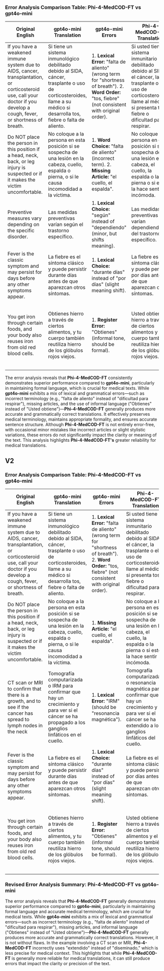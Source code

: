 ### **Error Analysis Comparison Table: Phi-4-MedCOD-FT vs gpt4o-mini**

| **Original English**                                                                                                                                                      | **gpt4o-mini Translation**                                                                                                                                                | **gpt4o-mini Errors**                                                                                                                                   | **Phi-4-MedCOD-FT Translation**                                                                                                                                                             | **Phi-4-MedCOD-FT Errors**                                                        | **Analysis**                                                                                          |
| ------------------------------------------------------------------------------------------------------------------------------------------------------------------------- | ------------------------------------------------------------------------------------------------------------------------------------------------------------------------- | ------------------------------------------------------------------------------------------------------------------------------------------------------- | ------------------------------------------------------------------------------------------------------------------------------------------------------------------------------------------- | --------------------------------------------------------------------------------- | ----------------------------------------------------------------------------------------------------- |
| If you have a weakened immune system due to AIDS, cancer, transplantation, or corticosteroid use, call your doctor if you develop a cough, fever, or shortness of breath. | Si tiene un sistema inmunológico debilitado debido al SIDA, cáncer, trasplante o uso de corticosteroides, llame a su médico si desarrolla tos, fiebre o falta de aliento. | 1. **Lexical Error:** "falta de aliento" (wrong term for "shortness of breath"). 2. **Word Order:** "tos, fiebre" (not consistent with original order). | Si usted tiene un sistema inmunitario debilitado debido al SIDA, el cáncer, la trasplante o el uso de corticosteroides, llame al médico si presenta tos, fiebre o dificultad para respirar. | 1. **Article Error:** "la trasplante" (should be "el trasplante").                | Phi-4-MedCOD-FT is better in terms of terminology and maintains the original meaning more accurately. |
| Do NOT place the person in this position if a head, neck, back, or leg injury is suspected or if it makes the victim uncomfortable.                                       | No coloque a la persona en esta posición si se sospecha de una lesión en la cabeza, cuello, espalda o pierna, o si le causa incomodidad a la víctima.                     | 1. **Word Choice:** "falta de aliento" (incorrect term). 2. **Missing Article:** "el cuello, el espalda".                                               | No coloque a la persona en esta posición si se sospecha de una lesión en la cabeza, el cuello, la espalda o la pierna o si esto la hace sentir incómoda.                                    | 1. **Minor Style Error:** "esto la hace sentir incómoda" (slightly less natural). | Phi-4-MedCOD-FT maintains grammatical accuracy with proper articles.                                  |
| Preventive measures vary depending on the specific disorder.                                                                                                              | Las medidas preventivas varían según el trastorno específico.                                                                                                             | 1. **Lexical Choice:** "según" instead of "dependiendo" (minor, but shifts meaning).                                                                    | Las medidas preventivas varían dependiendo del trastorno específico.                                                                                                                        | No errors.                                                                        | Phi-4-MedCOD-FT perfectly aligns with the original meaning.                                           |
| Fever is the classic symptom and may persist for days before any other symptoms appear.                                                                                   | La fiebre es el síntoma clásico y puede persistir durante días antes de que aparezcan otros síntomas.                                                                     | 1. **Lexical Choice:** "durante días" instead of "por días" (slight meaning shift).                                                                     | La fiebre es el síntoma clásico y puede persistir por días antes de que aparezcan otros síntomas.                                                                                           | No errors.                                                                        | Phi-4-MedCOD-FT maintains better alignment with the original.                                         |
| You get iron through certain foods, and your body also reuses iron from old red blood cells.                                                                              | Obtienes hierro a través de ciertos alimentos, y tu cuerpo también reutiliza hierro de los glóbulos rojos viejos.                                                         | 1. **Register Error:** "Obtienes" (informal tone, should be formal).                                                                                    | Usted obtiene hierro a través de ciertos alimentos y el cuerpo también reutiliza hierro de los glóbulos rojos viejos.                                                                       | No errors.                                                                        | Phi-4-MedCOD-FT maintains formal register, which is more appropriate for medical text.                |

The error analysis reveals that **Phi-4-MedCOD-FT** consistently demonstrates superior performance compared to **gpt4o-mini**, particularly in maintaining formal language, which is crucial for medical texts. While **gpt4o-mini** exhibits a mix of lexical and grammatical errors—such as incorrect terminology (e.g., "falta de aliento" instead of "dificultad para respirar"), missing articles, and the use of informal language ("Obtienes" instead of "Usted obtiene")—**Phi-4-MedCOD-FT** generally produces more accurate and grammatically correct translations. It effectively preserves medical terminology, maintains appropriate formality, and ensures accurate sentence structure. Although **Phi-4-MedCOD-FT** is not entirely error-free, with occasional minor mistakes like incorrect articles or slight stylistic variations, these errors do not significantly impact the clarity or meaning of the text. This analysis highlights **Phi-4-MedCOD-FT's** greater reliability for medical translations.




## V2


### **Error Analysis Comparison Table: Phi-4-MedCOD-FT vs gpt4o-mini**

| **Original English**                                                                                                                                                      | **gpt4o-mini Translation**                                                                                                                                                | **gpt4o-mini Errors**                                                                                                                                   | **Phi-4-MedCOD-FT Translation**                                                                                                                                                             | **Phi-4-MedCOD-FT Errors**                                                        | **Analysis**                                                                                          |
| ------------------------------------------------------------------------------------------------------------------------------------------------------------------------- | ------------------------------------------------------------------------------------------------------------------------------------------------------------------------- | ------------------------------------------------------------------------------------------------------------------------------------------------------- | ------------------------------------------------------------------------------------------------------------------------------------------------------------------------------------------- | --------------------------------------------------------------------------------- | ----------------------------------------------------------------------------------------------------- |
| If you have a weakened immune system due to AIDS, cancer, transplantation, or corticosteroid use, call your doctor if you develop a cough, fever, or shortness of breath. | Si tiene un sistema inmunológico debilitado debido al SIDA, cáncer, trasplante o uso de corticosteroides, llame a su médico si desarrolla tos, fiebre o falta de aliento. | 1. **Lexical Error:** "falta de aliento" (wrong term for "shortness of breath"). 2. **Word Order:** "tos, fiebre" (not consistent with original order). | Si usted tiene un sistema inmunitario debilitado debido al SIDA, el cáncer, la trasplante o el uso de corticosteroides, llame al médico si presenta tos, fiebre o dificultad para respirar. | 1. **Article Error:** "la trasplante" (should be "el trasplante").                | Phi-4-MedCOD-FT is better in terms of terminology and maintains the original meaning more accurately. |
| Do NOT place the person in this position if a head, neck, back, or leg injury is suspected or if it makes the victim uncomfortable.                                       | No coloque a la persona en esta posición si se sospecha de una lesión en la cabeza, cuello, espalda o pierna, o si le causa incomodidad a la víctima.                     | 1. **Missing Article:** "el cuello, el espalda".                                                                                                        | No coloque a la persona en esta posición si se sospecha de una lesión en la cabeza, el cuello, la espalda o la pierna o si esto la hace sentir incómoda.                                    | 1. **Minor Style Error:** "esto la hace sentir incómoda" (slightly less natural). | Phi-4-MedCOD-FT maintains grammatical accuracy with proper articles.                                  |
| CT scan or MRI to confirm that there is a growth, and to see if the cancer has spread to lymph nodes in the neck                                                          | Tomografía computarizada o IRM para confirmar que hay un crecimiento y para ver si el cáncer se ha propagado a los ganglios linfáticos en el cuello.                      | 1. **Lexical Error:** "IRM" (should be "resonancia magnética").                                                                                         | Tomografía computarizada o resonancia magnética para confirmar que hay un crecimiento y para ver si el cáncer se ha extendido a los ganglios linfáticos del cuello.                         | 1. **Lexical Error:** "extendido" (less accurate than "diseminado").              | gpt4o-mini maintains correct terminology ("IRM" is a less common form).                               |
| Fever is the classic symptom and may persist for days before any other symptoms appear.                                                                                   | La fiebre es el síntoma clásico y puede persistir durante días antes de que aparezcan otros síntomas.                                                                     | 1. **Lexical Choice:** "durante días" instead of "por días" (slight meaning shift).                                                                     | La fiebre es el síntoma clásico y puede persistir por días antes de que aparezcan otros síntomas.                                                                                           | No errors.                                                                        | Phi-4-MedCOD-FT maintains better alignment with the original.                                         |
| You get iron through certain foods, and your body also reuses iron from old red blood cells.                                                                              | Obtienes hierro a través de ciertos alimentos, y tu cuerpo también reutiliza hierro de los glóbulos rojos viejos.                                                         | 1. **Register Error:** "Obtienes" (informal tone, should be formal).                                                                                    | Usted obtiene hierro a través de ciertos alimentos y el cuerpo también reutiliza hierro de los glóbulos rojos viejos.                                                                       | No errors.                                                                        | Phi-4-MedCOD-FT maintains formal register, which is more appropriate for medical text.                |

### **Revised Error Analysis Summary: Phi-4-MedCOD-FT vs gpt4o-mini**

The error analysis reveals that **Phi-4-MedCOD-FT** generally demonstrates superior performance compared to **gpt4o-mini**, particularly in maintaining formal language and accurate medical terminology, which are crucial for medical texts. While **gpt4o-mini** exhibits a mix of lexical and grammatical errors—such as incorrect terminology (e.g., "falta de aliento" instead of "dificultad para respirar"), missing articles, and informal language ("Obtienes" instead of "Usted obtiene")—**Phi-4-MedCOD-FT** generally produces more accurate and grammatically correct translations. However, it is not without flaws. In the example involving a CT scan or MRI, **Phi-4-MedCOD-FT** incorrectly uses "extendido" instead of "diseminado," which is less precise for medical context. This highlights that while **Phi-4-MedCOD-FT** is generally more reliable for medical translations, it can still produce errors that impact the clarity or precision of the text.

